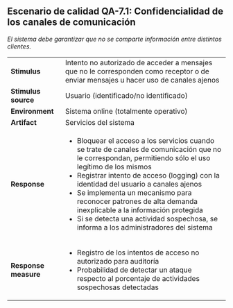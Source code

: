 ## Escenario de calidad QA-7.1: Confidencialidad de los canales de comunicación

_El sistema debe garantizar que no se comparte información entre distintos clientes._

<table>
  <tr>
    <td><b>Stimulus</b></td>
    <td>Intento no autorizado de acceder a mensajes que no le corresponden como receptor o de enviar mensajes u hacer uso de canales ajenos</td>
  </tr>
  <tr>
    <td><b>Stimulus source</b></td>
    <td>Usuario (identificado/no identificado)</td>
  </tr>
  <tr>
    <td><b>Environment</b></td>
    <td>Sistema online (totalmente operativo)</td>
  </tr>
  <tr>
    <td><b>Artifact</b></td>
    <td>Servicios del sistema</td>
  </tr>
  <tr>
    <td><b>Response</b></td>
    <td>
      <ul>
        <li>Bloquear el acceso a los servicios cuando se trate de canales de comunicación que no le correspondan, permitiendo sólo el uso legítimo de los mismos</li>
        <li>Registrar intento de acceso (logging) con la identidad del usuario a canales ajenos</li>
        <li>Se implementa un mecanismo para reconocer patrones de alta demanda inexplicable a la información protegida</li>
        <li>Si se detecta una actividad sospechosa, se informa a los administradores del sistema</li>
      </ul>
    </td>
  </tr>
  <tr>
    <td><b>Response measure</b></td>
    <td>
      <ul>
        <li>Registro de los intentos de acceso no autorizado para auditoría</li>
        <li>Probabilidad de detectar un ataque respecto al porcentaje de actividades sospechosas detectadas</li>
      </ul>
    </td>
  </tr>
</table>
